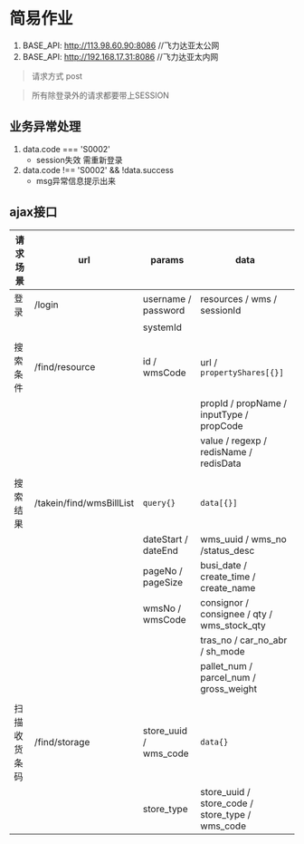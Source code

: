 # 简易作业 
1. BASE_API: http://113.98.60.90:8086  //飞力达亚太公网
2. BASE_API: http://192.168.17.31:8086 //飞力达亚太内网
	
> 请求方式 post 

> 所有除登录外的请求都要带上SESSION

## 业务异常处理
1. data.code === 'S0002' 
	* session失效 需重新登录
2. data.code !== 'S0002' && !data.success
	* msg异常信息提示出来

## ajax接口

| 请求场景 		| url            			| params   				| data           									|
|-----------|---------------------------|-----------------------|---------------------------------------------------|
| 登录    	 	| /login         			| username / password	| resources / wms / sessionId						|
|          	|                			| systemId 				|       											|
|			|							|						|													|
| 搜索条件 		| /find/resource 			| id / wmsCode			| url / `propertyShares[{}]`    					|
|			|							|						| propId / propName / inputType / propCode			|
|			|							|						| value / regexp / redisName / redisData			|
|			|							|						|													|
| 搜索结果	   	| /takein/find/wmsBillList 	| `query{}`				| `data[{}]`										|
|			|							| dateStart	/ dateEnd	| wms_uuid / wms_no	/status_desc					|
|			|							| pageNo / pageSize		| busi_date / create_time / create_name				|
|			|							| wmsNo	/ wmsCode		| consignor	/ consignee	/ qty / wms_stock_qty		|
|			|							|						| tras_no / car_no_abr / sh_mode					|
|			|							|						| pallet_num / parcel_num / gross_weight			|
|			|							|						|													|
| 扫描收货条码	| /find/storage				| store_uuid / wms_code | `data{}`											|
|			|							| store_type			| store_uuid / store_code / store_type / wms_code	|